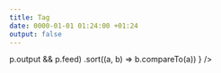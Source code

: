 ```yaml
---
title: Tag
date: 0000-01-01 01:24:00 +01:24
output: false
---
```


<div>
  <Feed posts={
    post.posts
      .filter(p => p.output && p.feed)
      .sort((a, b) => b.compareTo(a))
  } />
</div>

